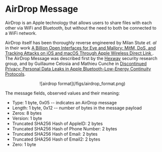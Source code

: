 <h1>AirDrop Message</h1>

<p> 
AirDrop is an Apple technology that allows users to share files with each other
via WiFi and Bluetooth, but without the need to both be connected to a WiFi network.
</p> 

<p>
AirDrop itself has been thoroughly reverse engineered by Milan Stute <i>et.
al</i> in their work  <a
href="https://www.usenix.org/system/files/sec19fall_stute_prepub.pdf"> A Billion
Open Interfaces for Eve and Mallory: MitM, DoS, and Tracking Attacks on iOS and
macOS Through Apple Wireless Direct Link </a>. The AirDrop Message was described
first by the <a href="https://hexway.io">Hexway</a> security research group, and 
by Guillaume Celosia and Mathieu Cunche in  
<a
href="https://petsymposium.org/2020/files/papers/issue1/popets-2020-0003.pdf">Discontinued
Privacy: Personal Data Leaks in Apple Bluetooth-Low-Energy Continuity
Protocols</a>.
</p>

<div align="center">
![airdrop format](/figs/airdrop_format.png)
</div>


<p>The message fields, observed values and their meaning:</p>

<ul>
<li>
Type: 1 byte, 0x05 -- indicates an AirDrop message
</li>
<li>
Length: 1 byte, 0x12 -- number of bytes in the message payload
</li>
<li>
Zeros: 8 bytes
</li>
<li>
Version: 1 byte
</li>
<li>
Truncated SHA256 Hash of AppleID: 2 bytes
</li>
<li>
Truncated SHA256 Hash of Phone Number: 2 bytes
</li>
<li>
Truncated SHA256 Hash of Email: 2 bytes
</li>
<li>
Truncated SHA256 Hash of Email2: 2 bytes
</li>
<li>
Zero: 1 byte
</li>
</ul>
